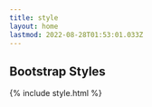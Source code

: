 ```yaml
---
title: style
layout: home
lastmod: 2022-08-28T01:53:01.033Z
---
```


## Bootstrap Styles

{% include style.html %}
